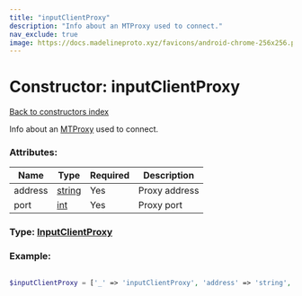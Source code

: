 ```yaml
---
title: "inputClientProxy"
description: "Info about an MTProxy used to connect."
nav_exclude: true
image: https://docs.madelineproto.xyz/favicons/android-chrome-256x256.png
---
```

# Constructor: inputClientProxy  
[Back to constructors index](/API_docs/constructors/index.html)



Info about an [MTProxy](https://core.telegram.org/mtproto/mtproto-transports#transport-obfuscation) used to connect.

### Attributes:

| Name     |    Type       | Required | Description |
|----------|---------------|----------|-------------|
|address|[string](/API_docs/types/string.html) | Yes|Proxy address|
|port|[int](/API_docs/types/int.html) | Yes|Proxy port|



### Type: [InputClientProxy](/API_docs/types/InputClientProxy.html)


### Example:

```php

$inputClientProxy = ['_' => 'inputClientProxy', 'address' => 'string', 'port' => int];
```  
